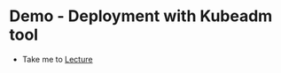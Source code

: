 # Demo - Deployment with Kubeadm tool

  - Take me to [Lecture](https://kodekloud.com/topic/demo-deployment-with-kubeadm/)

